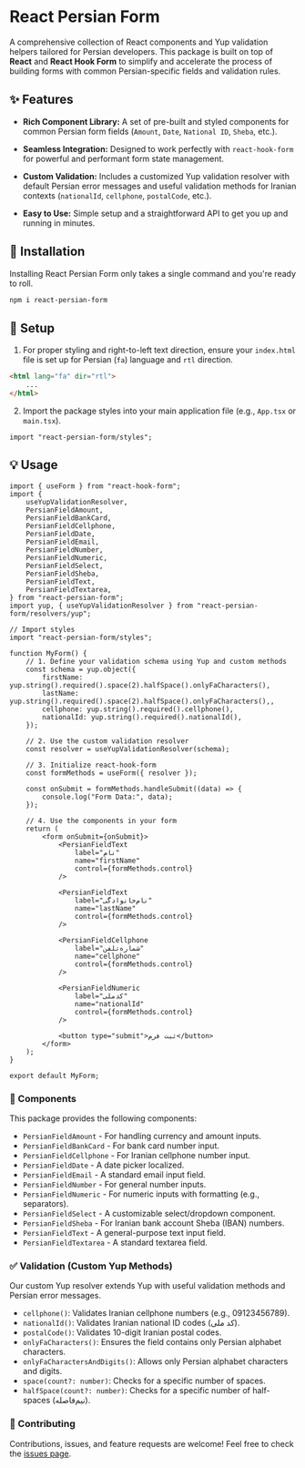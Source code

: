 # React Persian Form

A comprehensive collection of React components and Yup validation helpers tailored for Persian developers. This package is built on top of **React** and **React Hook Form** to simplify and accelerate the process of building forms with common Persian-specific fields and validation rules.

## ✨ Features

- **Rich Component Library:** A set of pre-built and styled components for common Persian form fields (`Amount`, `Date`, `National ID`, `Sheba`, etc.).

- **Seamless Integration:** Designed to work perfectly with `react-hook-form` for powerful and performant form state management.

- **Custom Validation:** Includes a customized Yup validation resolver with default Persian error messages and useful validation methods for Iranian contexts (`nationalId`, `cellphone`, `postalCode`, etc.).

- **Easy to Use:** Simple setup and a straightforward API to get you up and running in minutes.

## 🚀 Installation

Installing React Persian Form only takes a single command and you're ready to roll.

```bash
npm i react-persian-form
```

## 🔧 Setup

1. For proper styling and right-to-left text direction, ensure your `index.html` file is set up for Persian (`fa`) language and `rtl` direction.

```html
<html lang="fa" dir="rtl">
    ...
</html>
```

2. Import the package styles into your main application file (e.g., `App.tsx` or `main.tsx`).

```tsx
import "react-persian-form/styles";
```

## 💡 Usage

```tsx
import { useForm } from "react-hook-form";
import {
    useYupValidationResolver,
    PersianFieldAmount,
    PersianFieldBankCard,
    PersianFieldCellphone,
    PersianFieldDate,
    PersianFieldEmail,
    PersianFieldNumber,
    PersianFieldNumeric,
    PersianFieldSelect,
    PersianFieldSheba,
    PersianFieldText,
    PersianFieldTextarea,
} from "react-persian-form";
import yup, { useYupValidationResolver } from "react-persian-form/resolvers/yup";

// Import styles
import "react-persian-form/styles";

function MyForm() {
    // 1. Define your validation schema using Yup and custom methods
    const schema = yup.object({
        firstName: yup.string().required().space(2).halfSpace().onlyFaCharacters(),
        lastName: yup.string().required().space(2).halfSpace().onlyFaCharacters(),,
        cellphone: yup.string().required().cellphone(),
        nationalId: yup.string().required().nationalId(),
    });

    // 2. Use the custom validation resolver
    const resolver = useYupValidationResolver(schema);

    // 3. Initialize react-hook-form
    const formMethods = useForm({ resolver });

    const onSubmit = formMethods.handleSubmit((data) => {
        console.log("Form Data:", data);
    });

    // 4. Use the components in your form
    return (
        <form onSubmit={onSubmit}>
            <PersianFieldText
                label="نام"
                name="firstName"
                control={formMethods.control}
            />

            <PersianFieldText
                label="نام‌خانوادگی"
                name="lastName"
                control={formMethods.control}
            />

            <PersianFieldCellphone
                label="شماره‌تلفن"
                name="cellphone"
                control={formMethods.control}
            />

            <PersianFieldNumeric
                label="کدملی"
                name="nationalId"
                control={formMethods.control}
            />

            <button type="submit">ثبت فرم</button>
        </form>
    );
}

export default MyForm;
```

### 🧩 Components

This package provides the following components:

- `PersianFieldAmount` - For handling currency and amount inputs.
- `PersianFieldBankCard` - For bank card number input.
- `PersianFieldCellphone` - For Iranian cellphone number input.
- `PersianFieldDate` - A date picker localized.
- `PersianFieldEmail` - A standard email input field.
- `PersianFieldNumber` - For general number inputs.
- `PersianFieldNumeric` - For numeric inputs with formatting (e.g., separators).
- `PersianFieldSelect` - A customizable select/dropdown component.
- `PersianFieldSheba` - For Iranian bank account Sheba (IBAN) numbers.
- `PersianFieldText` - A general-purpose text input field.
- `PersianFieldTextarea` - A standard textarea field.

### ✅ Validation (Custom Yup Methods)

Our custom Yup resolver extends Yup with useful validation methods and Persian error messages.

- `cellphone()`: Validates Iranian cellphone numbers (e.g., 09123456789).
- `nationalId()`: Validates Iranian national ID codes (کد ملی).
- `postalCode()`: Validates 10-digit Iranian postal codes.
- `onlyFaCharacters()`: Ensures the field contains only Persian alphabet characters.
- `onlyFaCharactersAndDigits()`: Allows only Persian alphabet characters and digits.
- `space(count?: number)`: Checks for a specific number of spaces.
- `halfSpace(count?: number)`: Checks for a specific number of half-spaces (نیم‌فاصله).

### 🤝 Contributing

Contributions, issues, and feature requests are welcome! Feel free to check the [issues page](https://github.com/prhmhoseyni/react-persian-form/issues).
